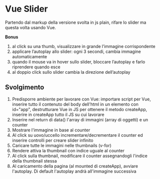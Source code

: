 # Vue Slider

Partendo dal markup della versione svolta in js plain, rifare lo slider ma questa volta usando Vue.

**Bonus**

1. al click su una thumb, visualizzare in grande l’immagine corrispondente
2. applicare l’autoplay allo slider: ogni 3 secondi, cambia immagine automaticamente
3. quando il mouse va in hover sullo slider, bloccare l’autoplay e farlo riprendere quando esce
4. al doppio click sullo slider cambia la direzione dell’autoplay

## Svolgimento

1. Predisporre ambiente per lavorare con Vue: importare script per Vue, inserire tutto il contenuto del body dell'html in un elemento con id="app", destrutturare Vue in JS per ottenere il metodo createApp, inserire in createApp tutto il JS su cui lavorare
2. Inserire nel return di data() l'array di immagini (array di oggetti) e un counter
3. Mostrare l'immagine in base al counter
4. Al click su uovo/uccello incrementare/decrementare il counter ed inserire controlli per creare slider infinito
5. Caricare tutte le immagini nelle thumbnails (v-for)
6. Rendere attiva la thumbnail con indice uguale al counter
7. Al click sulla thumbnail, modificare il counter assegnandogli l'indice della thumbnail stessa
8. Al caricamento della pagina (al mounted di createApp), avviare l'autoplay. Di default l'autoplay andrà all'immagine successiva
